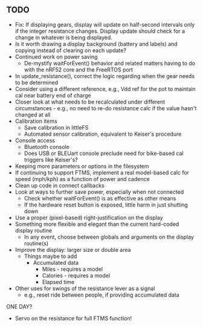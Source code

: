 ## TODO
- Fix: If displaying gears, display will update on half-second intervals only if the integer resistance changes. Display update should check for a change in whatever is being displayed.
- Is it worth drawing a display background (battery and labels) and copying instead of clearing on each update?
- Continued work on power saving
  - De-mystify waitForEvent() behavior and related matters having to do with the nRF52 core and the FreeRTOS port
- In update_resistance(), correct the logic regarding when the gear needs to be determined
- Consider using a different reference, e.g., Vdd ref for the pot to maintain cal near battery end of charge
- Closer look at what needs to be recalculated under different circumstances - e.g., no need to re-do resistance calc if the value hasn't changed at all
- Calibration items
  - Save calibration in littleFS
  - Automated sensor calibration, equivalent to Keiser's procedure
- Console access
  - Bluetooth console
  - Does USB or BLEUart console preclude need for bike-based cal triggers like Keiser's?
- Keeping more parameters or options in the filesystem
- If continuing to support FTMS, implement a real model-based calc for speed (mph/kph) as a function of power and cadence
- Clean up code in connect callbacks
- Look at ways to further save power, especially when not connected
  - Check whether waitForEvent() is as effective as other means
  - If the hardware reset button is exposed, little harm in just shutting down
- Use a proper (pixel-based) right-justification on the display
- Something more flexible and elegant than the current hard-coded display routine
  - In any event, choose between globals and arguments on the display routine(s)
- Improve the display: larger size or double area
  - Things maybe to add
    - Accumulated  data
      - Miles - requires a model
      - Calories - requires a model
      - Elapsed time
- Other uses for swings of the resistance lever as a signal
  - e.g., reset ride between people, if providing accumulated data

ONE DAY?
- Servo on the resistance for full FTMS function!

